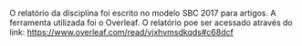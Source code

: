 O relatório da disciplina foi escrito no modelo SBC 2017 para artigos. A ferramenta utilizada foi o Overleaf. O relatório poe ser acessado através do link: https://www.overleaf.com/read/vjxhvmsdkqds#c68dcf
